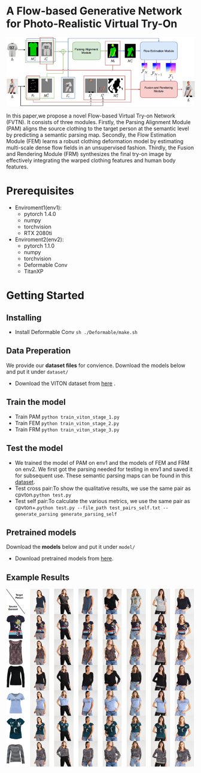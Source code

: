 # A Flow-based Generative Network for Photo-Realistic Virtual Try-On

![image1.png](https://github.com/gxl-groups/FVNT/blob/main/pics/1.jpg)

In this paper,we propose a novel Flow-based Virtual Try-on Network (FVTN). It consists of three modules. Firstly, the Parsing Alignment Module (PAM) aligns the source clothing to the target person at the semantic level by predicting a semantic parsing map. Secondly, the Flow Estimation Module (FEM) learns a robust clothing deformation model by estimating multi-scale dense flow fields in an unsupervised fashion. Thirdly, the Fusion and Rendering Module (FRM) synthesizes the final try-on image by effectively integrating the warped clothing features and human body features.

# Prerequisites

- Enviroment1(env1): 
  - pytorch 1.4.0
  - numpy
  - torchvision
  - RTX 2080ti
- Enviroment2(env2):
  - pytorch 1.1.0
  - numpy
  - torchvision
  - Deformable Conv
  - TitanXP

# Getting Started

## Installing

- Install Deformable Conv `sh ./Deformable/make.sh` 

## Data Preperation

We provide our **dataset files**  for convience. Download the models below and put it under `dataset/`

- Download the VITON dataset from [here](https://pan.baidu.com/s/1ik27IF56ZK50bUmuu3WTCg?pwd=3m9y) .

## Train the model

- Train PAM `python train_viton_stage_1.py`
- Train FEM `python train_viton_stage_2.py`
- Train FRM `python train_viton_stage_3.py` 

## Test the model

- We trained the model of PAM on env1 and the models of FEM and FRM on env2. We first got the parsing needed for testing in env1 and saved it for subsequent use. These semantic parsing maps can be found in this [dataset](https://pan.baidu.com/s/1ik27IF56ZK50bUmuu3WTCg?pwd=3m9y).
- Test cross pair:To show the qualitative results, we use the same pair as cpvton.`python test.py `
- Test self pair:To calculate the various metrics, we use the same pair as cpvton+.`python test.py --file_path test_pairs_self.txt --generate_parsing generate_parsing_self`

## Pretrained models

Download the **models** below and put it under `model/`

- Download pretrained models from [here](https://pan.baidu.com/s/1eHe85WQqhtwcmmeNR1V4AQ?pwd=u4v5).

## Example Results

![image2.png](https://github.com/gxl-groups/FVNT/blob/main/pics/2.jpg)
